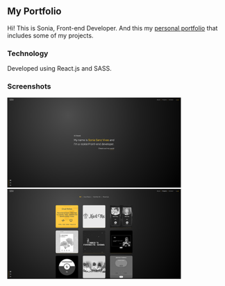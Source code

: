 ## My Portfolio

Hi! This is Sonia, Front-end Developer. And this my [personal portfolio](https://sonia-sv.github.io/portfolio) that includes some of my projects.

### Technology

Developed using React.js and SASS.

### Screenshots

<p float="left">
  <img src="https://raw.githubusercontent.com/Sonia-SV/portfolio/master/public/readmeShot1.png" width="400">
  <img src="https://raw.githubusercontent.com/Sonia-SV/portfolio/master/public/readmeShot2.png" width="400">
</p>
